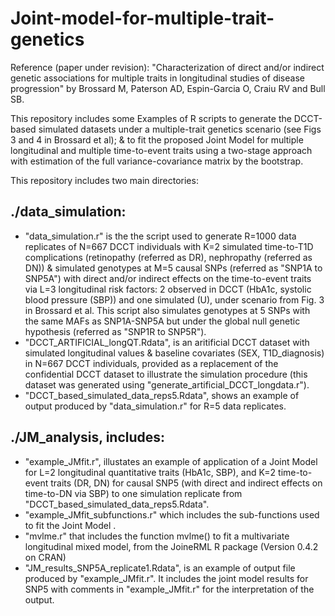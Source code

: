 # Joint-model-for-multiple-trait-genetics

Reference (paper under revision): "Characterization of direct and/or indirect genetic associations for multiple traits in longitudinal studies of disease progression" by Brossard M, Paterson AD, Espin-Garcia O, Craiu RV and Bull SB. 

This repository includes some Examples of R scripts to generate the DCCT-based simulated datasets under a multiple-trait genetics scenario (see Figs 3 and 4 in Brossard et al); & to fit the proposed Joint Model for multiple longitudinal and multiple time-to-event traits using a two-stage approach with estimation of the full variance-covariance matrix by the bootstrap. 

This repository includes two main directories:

## ./data_simulation:
- "data_simulation.r" is the the script used to generate R=1000 data replicates of N=667 DCCT individuals with K=2 simulated time-to-T1D complications (retinopathy (referred as DR), nephropathy (referred as DN)) & simulated genotypes at M=5 causal SNPs (referred as "SNP1A to SNP5A") with direct and/or indirect effects on the time-to-event traits via L=3 longitudinal risk factors: 2 observed in DCCT (HbA1c, systolic blood pressure (SBP)) and one simulated (U), under scenario from Fig. 3 in Brossard et al. This script also simulates genotypes at 5 SNPs with the same MAFs as SNP1A-SNP5A but under the global null genetic hypothesis (referred as "SNP1R to SNP5R").
- "DCCT_ARTIFICIAL_longQT.Rdata", is an aritificial DCCT dataset with simulated longitudinal values & baseline covariates (SEX, T1D_diagnosis) in N=667 DCCT individuals, provided as a replacement of the confidential DCCT dataset to illustrate the simulation procedure (this dataset was generated using "generate_artificial_DCCT_longdata.r").
- "DCCT_based_simulated_data_reps5.Rdata", shows an example of output produced by "data_simulation.r" for R=5 data replicates.

## ./JM_analysis, includes:
- "example_JMfit.r", illustates an example of application of a Joint Model for L=2 longitudinal quantitative traits (HbA1c, SBP), and K=2 time-to-event traits (DR, DN) for causal SNP5 (with direct and indirect effects on time-to-DN via SBP) to one simulation replicate from "DCCT_based_simulated_data_reps5.Rdata".
- "example_JMfit_subfunctions.r" which includes the sub-functions used to fit the Joint Model .
- "mvlme.r" that includes the function mvlme() to fit a multivariate longitudinal mixed model, from the JoineRML R package (Version 0.4.2 on CRAN)  
- "JM_results_SNP5A_replicate1.Rdata", is an example of output file produced by "example_JMfit.r". It includes the joint model results for SNP5 with comments in "example_JMfit.r" for the interpretation of the output.
